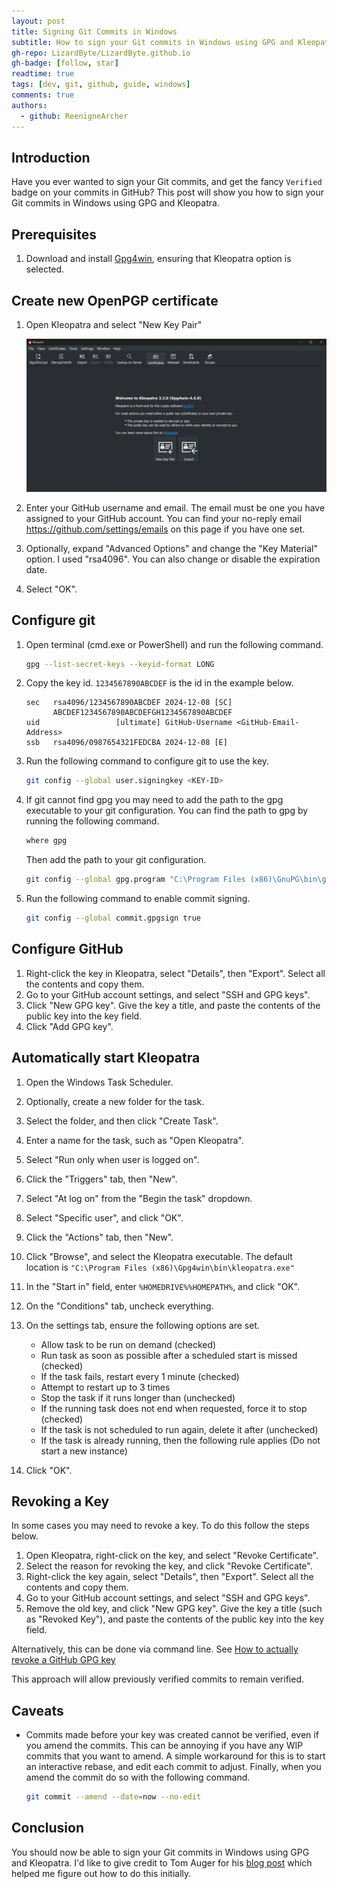 ```yaml
---
layout: post
title: Signing Git Commits in Windows
subtitle: How to sign your Git commits in Windows using GPG and Kleopatra
gh-repo: LizardByte/LizardByte.github.io
gh-badge: [follow, star]
readtime: true
tags: [dev, git, github, guide, windows]
comments: true
authors:
  - github: ReenigneArcher
---
```


## Introduction
Have you ever wanted to sign your Git commits, and get the fancy `Verified` badge on your commits in GitHub?
This post will show you how to sign your Git commits in Windows using GPG and Kleopatra.

## Prerequisites
1. Download and install [Gpg4win](https://www.gpg4win.org/), ensuring that Kleopatra option is selected.

## Create new OpenPGP certificate
1. Open Kleopatra and select "New Key Pair"

   ![New Key Pair](/assets/img/posts/2024-12-08-git-commit-signing-in-windows/new-key-pair.png)

2. Enter your GitHub username and email. The email must be one you have assigned to your GitHub account.
   You can find your no-reply email https://github.com/settings/emails on this page if you have one set.
3. Optionally, expand "Advanced Options" and change the "Key Material" option. I used "rsa4096".
   You can also change or disable the expiration date.
4. Select "OK".

## Configure git
1. Open terminal (cmd.exe or PowerShell) and run the following command.

   ```bash
   gpg --list-secret-keys --keyid-format LONG
   ```

2. Copy the key id. `1234567890ABCDEF` is the id in the example below.

   ```
   sec   rsa4096/1234567890ABCDEF 2024-12-08 [SC]
         ABCDEF1234567890ABCDEFGH1234567890ABCDEF
   uid                 [ultimate] GitHub-Username <GitHub-Email-Address>
   ssb   rsa4096/0987654321FEDCBA 2024-12-08 [E]
   ```

3. Run the following command to configure git to use the key.

   ```bash
   git config --global user.signingkey <KEY-ID>
   ```

4. If git cannot find gpg you may need to add the path to the gpg executable to your git configuration.
   You can find the path to gpg by running the following command.

   ```bash
   where gpg
   ```

   Then add the path to your git configuration.

   ```bash
   git config --global gpg.program "C:\Program Files (x86)\GnuPG\bin\gpg.exe"
   ```

5. Run the following command to enable commit signing.

   ```bash
   git config --global commit.gpgsign true
   ```

## Configure GitHub
1. Right-click the key in Kleopatra, select "Details", then "Export". Select all the contents and copy them.
2. Go to your GitHub account settings, and select "SSH and GPG keys".
3. Click "New GPG key". Give the key a title, and paste the contents of the public key into the key field.
4. Click "Add GPG key".

## Automatically start Kleopatra
1. Open the Windows Task Scheduler.
2. Optionally, create a new folder for the task.
3. Select the folder, and then click "Create Task".
4. Enter a name for the task, such as "Open Kleopatra".
5. Select "Run only when user is logged on".
6. Click the "Triggers" tab, then "New".
7. Select "At log on" from the "Begin the task" dropdown.
8. Select "Specific user", and click "OK".
9. Click the "Actions" tab, then "New".
10. Click "Browse", and select the Kleopatra executable.
    The default location is `"C:\Program Files (x86)\Gpg4win\bin\kleopatra.exe"`
11. In the "Start in" field, enter `%HOMEDRIVE%%HOMEPATH%`, and click "OK".
12. On the "Conditions" tab, uncheck everything.
13. On the settings tab, ensure the following options are set.

    - Allow task to be run on demand (checked)
    - Run task as soon as possible after a scheduled start is missed (checked)
    - If the task fails, restart every 1 minute (checked)
    - Attempt to restart up to 3 times
    - Stop the task if it runs longer than (unchecked)
    - If the running task does not end when requested, force it to stop (checked)
    - If the task is not scheduled to run again, delete it after (unchecked)
    - If the task is already running, then the following rule applies (Do not start a new instance)

14. Click "OK".

## Revoking a Key
In some cases you may need to revoke a key. To do this follow the steps below.

1. Open Kleopatra, right-click on the key, and select "Revoke Certificate".
2. Select the reason for revoking the key, and click "Revoke Certificate".
3. Right-click the key again, select "Details", then "Export". Select all the contents and copy them.
4. Go to your GitHub account settings, and select "SSH and GPG keys".
5. Remove the old key, and click "New GPG key". Give the key a title (such as "Revoked Key"),
   and paste the contents of the public key into the key field.

Alternatively, this can be done via command line.
See [How to actually revoke a GitHub GPG key](https://github.com/orgs/community/discussions/108355#discussioncomment-8476035)

This approach will allow previously verified commits to remain verified.

## Caveats
- Commits made before your key was created cannot be verified, even if you amend the commits. This can be annoying if
  you have any WIP commits that you want to amend. A simple workaround for this is to start an interactive rebase,
  and edit each commit to adjust. Finally, when you amend the commit do so with the following command.

  ```bash
  git commit --amend --date=now --no-edit
  ```

## Conclusion
You should now be able to sign your Git commits in Windows using GPG and Kleopatra. I'd like to give credit to
Tom Auger for his [blog post](https://tau.gr/posts/2018-06-29-how-to-set-up-signing-commits-with-git/) which helped me
figure out how to do this initially.
